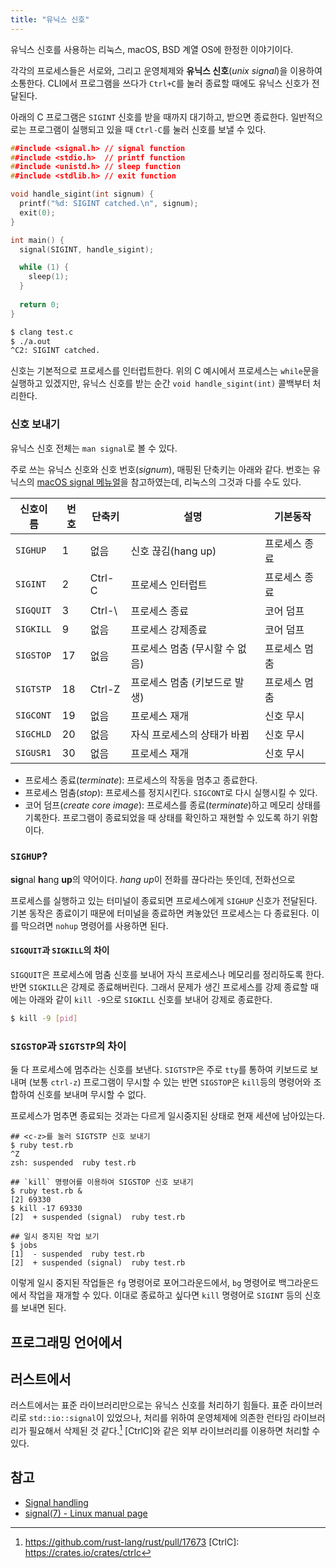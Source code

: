 ```yaml
---
title: "유닉스 신호"
---
```



유닉스 신호를 사용하는 리눅스, macOS, BSD 계열 OS에 한정한 이야기이다.

각각의 프로세스들은 서로와, 그리고 운영체제와 **유닉스 신호**(*unix signal*)을
이용하여 소통한다. CLI에서 프로그램을 쓰다가 `Ctrl+C`를 눌러 종료할 때에도
유닉스 신호가 전달된다.

아래의 C 프로그램은 `SIGINT` 신호를 받을 때까지 대기하고, 받으면 종료한다.
일반적으로는 프로그램이 실행되고 있을 때 `Ctrl-C`를 눌러 신호를 보낼 수 있다.

```c
##include <signal.h> // signal function
##include <stdio.h>  // printf function
##include <unistd.h> // sleep function
##include <stdlib.h> // exit function

void handle_sigint(int signum) {
  printf("%d: SIGINT catched.\n", signum);
  exit(0);
}

int main() {
  signal(SIGINT, handle_sigint);

  while (1) {
    sleep(1);
  }
  
  return 0;
}
```

```bash
$ clang test.c
$ ./a.out
^C2: SIGINT catched.
```

신호는 기본적으로 프로세스를 인터럽트한다. 위의 C 예시에서 프로세스는
`while`문을 실행하고 있겠지만, 유닉스 신호를 받는 순간
`void handle_sigint(int)` 콜백부터 처리한다.

### 신호 보내기

유닉스 신호 전체는 `man signal`로 볼 수 있다.

주로 쓰는 유닉스 신호와 신호 번호(*signum*), 매핑된 단축키는 아래와 같다.
번호는 유닉스의 [macOS signal 메뉴얼][macos-signal]을 참고하였는데, 리눅스의
그것과 다를 수도 있다.

[macos-signal]: https://developer.apple.com/library/archive/documentation/System/Conceptual/ManPages_iPhoneOS/man3/signal.3.html

| 신호이름  | 번호 | 단축키 | 설명                           | 기본동작      |
| --------- | ---- | ------ | ------------------------------ | ------------- |
| `SIGHUP`  | 1    | 없음   | 신호 끊김(hang up)             | 프로세스 종료 |
| `SIGINT`  | 2    | Ctrl-C | 프로세스 인터럽트              | 프로세스 종료 |
| `SIGQUIT` | 3    | Ctrl-\ | 프로세스 종료                  | 코어 덤프     |
| `SIGKILL` | 9    | 없음   | 프로세스 강제종료              | 코어 덤프     |
| `SIGSTOP` | 17   | 없음   | 프로세스 멈춤 (무시할 수 없음) | 프로세스 멈춤 |
| `SIGTSTP` | 18   | Ctrl-Z | 프로세스 멈춤 (키보드로 발생)  | 프로세스 멈춤 |
| `SIGCONT` | 19   | 없음   | 프로세스 재개                  | 신호 무시     |
| `SIGCHLD` | 20   | 없음   | 자식 프로세스의 상태가 바뀜    | 신호 무시     |
| `SIGUSR1` | 30   | 없음   | 프로세스 재개                  | 신호 무시     |

- 프로세스 종료(*terminate*): 프로세스의 작동을 멈추고 종료한다.
- 프로세스 멈춤(*stop*): 프로세스를 정지시킨다. `SIGCONT`로 다시 실행시킬 수
  있다.
- 코어 덤프(*create core image*): 프로세스를 종료(*terminate*)하고 메모리
  상태를 기록한다. 프로그램이 종료되었을 때 상태를 확인하고 재현할 수 있도록
  하기 위함이다.
  
### `SIGHUP`?

**sig**nal **h**ang **up**의 약어이다. *hang up*이 전화를 끊다라는 뜻인데,
전화선으로 

프로세스를 실행하고 있는 터미널이 종료되면 프로세스에게 `SIGHUP` 신호가
전달된다. 기본 동작은 종료이기 때문에 터미널을 종료하면 켜놓았던 프로세스는
다 종료된다. 이를 막으려면 `nohup` 명령어를 사용하면 된다.

#### `SIGQUIT`과 `SIGKILL`의 차이

`SIGQUIT`은 프로세스에 멈춤 신호를 보내어 자식 프로세스나 메모리를 정리하도록
한다. 반면 `SIGKILL`은 강제로 종료해버린다. 그래서 문제가 생긴 프로세스를
강제 종료할 때에는 아래와 같이 `kill -9`으로 `SIGKILL` 신호를 보내어 강제로
종료한다.

```bash
$ kill -9 [pid]
```

### `SIGSTOP`과 `SIGTSTP`의 차이

둘 다 프로세스에 멈추라는 신호를 보낸다. `SIGTSTP`은 주로 `tty`를 통하여
키보드로 보내며 (보통 `ctrl-z`) 프로그램이 무시할 수 있는 반면 `SIGSTOP`은 
`kill`등의 명령어와 조합하여 신호를 보내며 무시할 수 없다.

프로세스가 멈추면 종료되는 것과는 다르게 일시중지된 상태로 현재 세션에
남아있는다.

```
## <c-z>를 눌러 SIGTSTP 신호 보내기
$ ruby test.rb
^Z
zsh: suspended  ruby test.rb

## `kill` 명령어를 이용하여 SIGSTOP 신호 보내기
$ ruby test.rb &
[2] 69330
$ kill -17 69330
[2]  + suspended (signal)  ruby test.rb

## 일시 중지된 작업 보기
$ jobs
[1]  - suspended  ruby test.rb
[2]  + suspended (signal)  ruby test.rb
```

이렇게 일시 중지된 작업들은 `fg` 명령어로 포어그라운드에서, `bg` 명령어로 
백그라운드에서 작업을 재개할 수 있다. 이대로 종료하고 싶다면 `kill` 명령어로
`SIGINT` 등의 신호를 보내면 된다.

## 프로그래밍 언어에서

## 러스트에서

러스트에서는 표준 라이브러리만으로는 유닉스 신호를 처리하기 힘들다.
표준 라이브러리로 `std::io::signal`이 있었으나, 처리를 위하여 운영체제에 의존한
런타임 라이브러리가 필요해서 삭제된 것 같다.[^1] [CtrlC]와 같은  외부
라이브러리를 이용하면 처리할 수 있다.

[^1]: https://github.com/rust-lang/rust/pull/17673
[CtrlC]: https://crates.io/crates/ctrlc

## 참고

- [Signal handling](https://rust-cli.github.io/book/in-depth/signals.html)
- [signal(7) - Linux manual page][unix-signal]

[unix-signal]: https://man7.org/linux/man-pages/man7/signal.7.html
